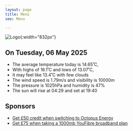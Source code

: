 ```yaml
---
layout: page
title: Menu
seo: Menu

---
```


![Logo](/images/logo.jpg){:width="832px"}

<!-- weather_marker starts -->
## On Tuesday, 06 May 2025

- The average temperature today is 14.65˚C,
- With highs of 16.1˚C and lows of 13.07˚C,
- It may feel like 13.4˚C with few clouds
- The wind speed is 1.79m/s and visibility is 10000m
- The pressure is 1025hPa and humidity is 47%
- The sun will rise at 04:29 and set at 19:40

<!-- weather_marker ends -->

## Sponsors

- [Get £50 credit when switching to Octopus Energy](https://bit.ly/3oD1nnS)
- [Get £75 when taking a 1000mb YouFibre broadband plan](https://aklam.io/91zWhU?)
